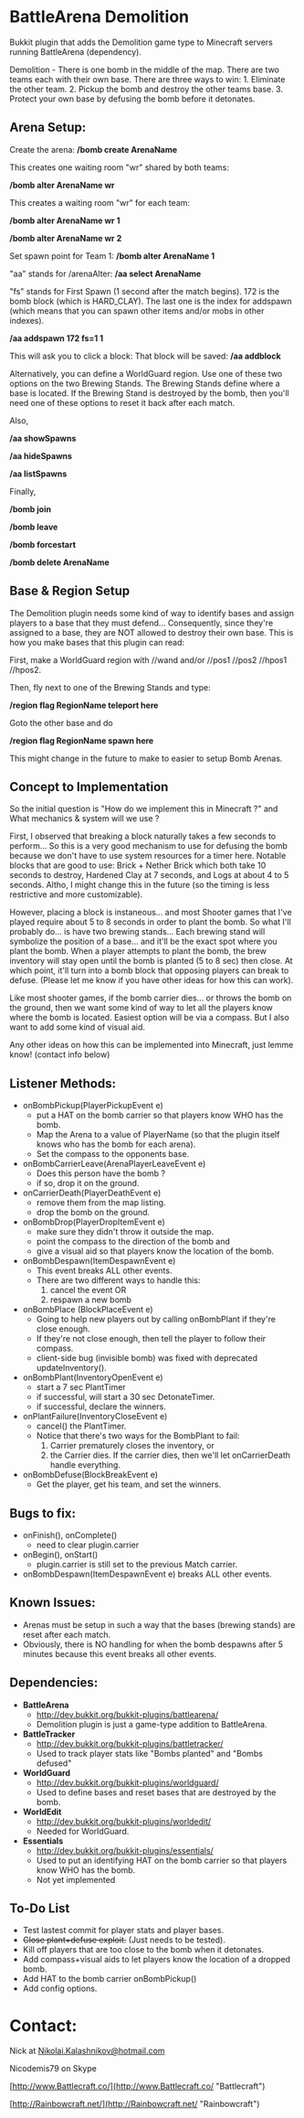 BattleArena Demolition
======
Bukkit plugin that adds the Demolition game type to
Minecraft servers running BattleArena (dependency).


Demolition - There is one bomb in the middle of the map.
There are two teams each with their own base. 
There are three ways to win: 1. Eliminate the other team. 
2. Pickup the bomb and destroy the other teams base. 
3. Protect your own base by defusing the bomb before it 
detonates.


Arena Setup:
---
Create the arena:
**/bomb create ArenaName**

This creates one waiting room "wr" shared by both teams: 

**/bomb alter ArenaName wr**

This creates a waiting room "wr" for each team: 

**/bomb alter ArenaName wr 1**

**/bomb alter ArenaName wr 2**

Set spawn point for Team 1:
**/bomb alter ArenaName 1**

"aa" stands for /arenaAlter:
**/aa select ArenaName**

"fs" stands for First Spawn (1 second after the match begins).
172 is the bomb block (which is HARD_CLAY). The last one is the index 
for addspawn (which means that you can spawn other items and/or mobs in other indexes).

**/aa addspawn 172 fs=1 1**

This will ask you to click a block: That block will be saved:
**/aa addblock**

Alternatively, you can define a WorldGuard region. 
Use one of these two options on the two Brewing Stands. 
The Brewing Stands define where a base is located. 
If the Brewing Stand is destroyed by the bomb, then you'll 
need one of these options to reset it back after each match.

Also,

**/aa showSpawns**

**/aa hideSpawns**

**/aa listSpawns**

Finally,

**/bomb join**

**/bomb leave**

**/bomb forcestart**

**/bomb delete ArenaName**


Base & Region Setup
---
The Demolition plugin needs some kind of way to identify bases 
and assign players to a base that they must defend... Consequently, 
since they're assigned to a base, they are NOT allowed to destroy their own base. 
This is how you make bases that this plugin can read:

First, make a WorldGuard region with //wand and/or //pos1 //pos2 //hpos1 //hpos2. 

Then, fly next to one of the Brewing Stands and type:

**/region flag RegionName teleport here**

Goto the other base and do

**/region flag RegionName spawn here**

This might change in the future to make to easier to setup Bomb Arenas. 


Concept to Implementation
---
So the initial question is 
"How do we implement this in Minecraft ?" and 
What mechanics & system will we use ?


First, I observed that breaking a block naturally 
takes a few seconds to perform... So this is a very good 
mechanism to use for defusing the bomb because we don't 
have to use system resources for a timer here. Notable blocks 
that are good to use: Brick + Nether Brick which both take 10 seconds 
to destroy, Hardened Clay at 7 seconds, and Logs at about 4 to 5 seconds. 
Altho, I might change this in the future (so the timing is less restrictive 
and more customizable).


However, placing a block is instaneous... and most Shooter games 
that I've played require about 5 to 8 seconds in order to plant 
the bomb. So what I'll probably do... is have two brewing stands... 
Each brewing stand will symbolize the position of a base... and 
it'll be the exact spot where you plant the bomb. When a player attempts 
to plant the bomb, the brew inventory will stay open until the bomb 
is planted (5 to 8 sec) then close. At which point, it'll turn into a bomb block that opposing 
players can break to defuse. (Please let me know if you have other ideas 
for how this can work).


Like most shooter games, if the bomb carrier dies... or throws the bomb on 
the ground, then we want some kind of way to let all the players know where the 
bomb is located. Easiest option will be via a compass. But I also want to 
add some kind of visual aid.


Any other ideas on how this can be implemented into Minecraft, 
just lemme know! (contact info below)


Listener Methods:
---
- onBombPickup(PlayerPickupEvent e)
   * put a HAT on the bomb carrier so that players know WHO has the bomb.
   * Map the Arena to a value of PlayerName (so that the plugin itself knows who has the bomb for each arena).
   * Set the compass to the opponents base.
- onBombCarrierLeave(ArenaPlayerLeaveEvent e)
   * Does this person have the bomb ?
   * if so, drop it on the ground.
- onCarrierDeath(PlayerDeathEvent e)
   * remove them from the map listing.
   * drop the bomb on the ground.
- onBombDrop(PlayerDropItemEvent e)
   * make sure they didn't throw it outside the map.
   * point the compass to the direction of the bomb and
   * give a visual aid so that players know the location of the bomb.
- onBombDespawn(ItemDespawnEvent e)
   * This event breaks ALL other events.
   * There are two different ways to handle this:  
     1. cancel the event OR
	 2. respawn a new bomb
- onBombPlace (BlockPlaceEvent e)
   * Going to help new players out by calling onBombPlant if they're close enough.
   * If they're not close enough, then tell the player to follow their compass.
   * client-side bug (invisible bomb) was fixed with deprecated updateInventory().
- onBombPlant(InventoryOpenEvent e)
   * start a 7 sec PlantTimer 
   * if successful, will start a 30 sec DetonateTimer.
   * if successful, declare the winners.
- onPlantFailure(InventoryCloseEvent e)
   * cancel() the PlantTimer. 
   * Notice that there's two ways for the BombPlant to fail: 
      1. Carrier prematurely closes the inventory, or 
	  2. the Carrier dies. If the carrier dies, then we'll let onCarrierDeath handle everything.
- onBombDefuse(BlockBreakEvent e)
   * Get the player, get his team, and set the winners.
   
   
Bugs to fix:
---
- onFinish(), onComplete()
  * need to clear plugin.carrier
- onBegin(), onStart()
  * plugin.carrier is still set to the previous Match carrier.
- onBombDespawn(ItemDespawnEvent e) breaks ALL other events.
  

Known Issues:
---
- Arenas must be setup in such a way that the bases (brewing stands) are reset after each match.
- Obviously, there is NO handling for when the bomb despawns after 5 minutes because this event breaks all other events.


Dependencies:
---

- **BattleArena**
  * http://dev.bukkit.org/bukkit-plugins/battlearena/
  * Demolition plugin is just a game-type addition to BattleArena.
- **BattleTracker**
  * http://dev.bukkit.org/bukkit-plugins/battletracker/
  * Used to track player stats like "Bombs planted" and "Bombs defused"
- **WorldGuard**
  * http://dev.bukkit.org/bukkit-plugins/worldguard/
  * Used to define bases and reset bases that are destroyed by the bomb.
- **WorldEdit**
  * http://dev.bukkit.org/bukkit-plugins/worldedit/
  * Needed for WorldGuard.
- **Essentials**
  * http://dev.bukkit.org/bukkit-plugins/essentials/
  * Used to put an identifying HAT on the bomb carrier so that players know WHO has the bomb.
  * Not yet implemented
  
To-Do List
---
- Test lastest commit for player stats and player bases.
- ~~Close plant+defuse exploit.~~ (Just needs to be tested).
- Kill off players that are too close to the bomb when it detonates.
- Add compass+visual aids to let players know the location of a dropped bomb.
- Add HAT to the bomb carrier onBombPickup()
- Add config options.
  

Contact:
======

Nick at Nikolai.Kalashnikov@hotmail.com

Nicodemis79 on Skype


[http://www.Battlecraft.co/](http://www.Battlecraft.co/ "Battlecraft")


[http://Rainbowcraft.net/](http://Rainbowcraft.net/ "Rainbowcraft")
